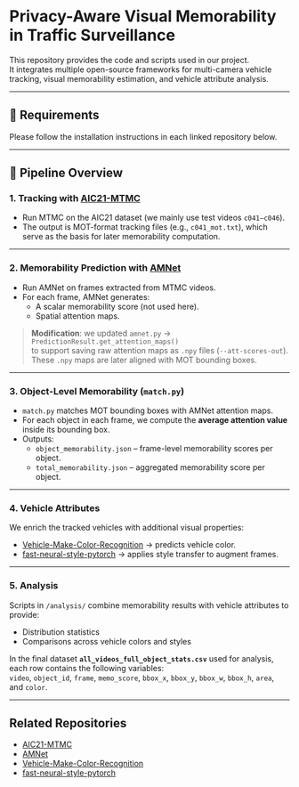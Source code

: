 # Privacy-Aware Visual Memorability in Traffic Surveillance

This repository provides the code and scripts used in our project.  
It integrates multiple open-source frameworks for multi-camera vehicle tracking, visual memorability estimation, and vehicle attribute analysis.  

---

## 🔹 Requirements
Please follow the installation instructions in each linked repository below.  

---

## 🔹 Pipeline Overview

### 1. Tracking with [AIC21-MTMC](https://github.com/LCFractal/AIC21-MTMC)
- Run MTMC on the AIC21 dataset (we mainly use test videos `c041–c046`).  
- The output is MOT-format tracking files (e.g., `c041_mot.txt`), which serve as the basis for later memorability computation.

---

### 2. Memorability Prediction with [AMNet](https://github.com/ok1zjf/AMNet)
- Run AMNet on frames extracted from MTMC videos.  
- For each frame, AMNet generates:
  - A scalar memorability score (not used here).
  - Spatial attention maps.

> **Modification**: we updated `amnet.py` → `PredictionResult.get_attention_maps()`  
to support saving raw attention maps as `.npy` files (`--att-scores-out`).  
These `.npy` maps are later aligned with MOT bounding boxes.

---

### 3. Object-Level Memorability (`match.py`)
- `match.py` matches MOT bounding boxes with AMNet attention maps.  
- For each object in each frame, we compute the **average attention value** inside its bounding box.  
- Outputs:
  - `object_memorability.json` – frame-level memorability scores per object.
  - `total_memorability.json` – aggregated memorability score per object.

---

### 4. Vehicle Attributes
We enrich the tracked vehicles with additional visual properties:
- [Vehicle-Make-Color-Recognition](https://github.com/nikalosa/Vehicle-Make-Color-Recognition) → predicts vehicle color.  
- [fast-neural-style-pytorch](https://github.com/rrmina/fast-neural-style-pytorch) → applies style transfer to augment frames.

---

### 5. Analysis
Scripts in `/analysis/` combine memorability results with vehicle attributes to provide:  
- Distribution statistics  
- Comparisons across vehicle colors and styles  

In the final dataset **`all_videos_full_object_stats.csv`** used for analysis, each row contains the following variables:  
`video`, `object_id`, `frame`, `memo_score`, `bbox_x`, `bbox_y`, `bbox_w`, `bbox_h`, `area`, and `color`.

---

## Related Repositories
- [AIC21-MTMC](https://github.com/LCFractal/AIC21-MTMC)
- [AMNet](https://github.com/ok1zjf/AMNet)
- [Vehicle-Make-Color-Recognition](https://github.com/nikalosa/Vehicle-Make-Color-Recognition)
- [fast-neural-style-pytorch](https://github.com/rrmina/fast-neural-style-pytorch)

